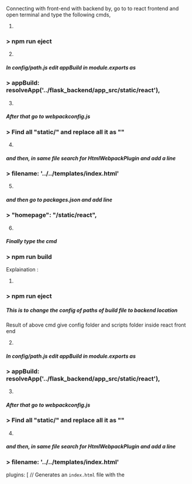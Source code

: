 Connecting with front-end with backend by,
go to to react frontend and open terminal and type the following cmds,




1)
### > npm run eject 

2)
##### In config/path.js edit appBuild in module.exports as   
### > appBuild: resolveApp('../flask_backend/app_src/static/react'),


3)
##### After that go to webpackconfig.js  
### > Find all "static/" and replace all it as ""


4)
##### and then, in same file search for HtmlWebpackPlugin and add a line 
### > filename: '../../templates/index.html'

5)
##### and then go to packages.json and add line
### > "homepage": "/static/react",


6)
##### Finally type the cmd
### > npm run build 







Explaination :

1)
### > npm run eject 
##### This is to change the config of paths of build file to backend location
Result of above cmd give config folder and scripts folder inside react front end



2)
##### In config/path.js edit appBuild in module.exports as   
### > appBuild: resolveApp('../flask_backend/app_src/static/react'),



3)
##### After that go to webpackconfig.js  
### > Find all "static/" and replace all it as ""



4)
##### and then, in same file search for HtmlWebpackPlugin and add a line 
### > filename: '../../templates/index.html'

plugins: [
      // Generates an `index.html` file with the <script> injected.
      new HtmlWebpackPlugin(
        Object.assign(
          {},
          {
            inject: true,
            template: paths.appHtml
          },

  
plugins: [
      // Generates an `index.html` file with the <script> injected.
      new HtmlWebpackPlugin(
        Object.assign(
          {},
          {
            inject: true,
            template: paths.appHtml,
            filename: '../../templates/index.html'
          },



5)
##### and then go to packages.json and add line
### > "homepage": "/static/react",
{
  "name": "bookingapp",
  "version": "0.1.0",
  "private": true,


{
  "name": "bookingapp",
  "version": "0.1.0",
  "private": true,
  "homepage": "/static/react",



6)
##### Finally type the cmd
### > npm run build 
it will build the frontend inside flaskbackend/appsrc/ in static and templates

